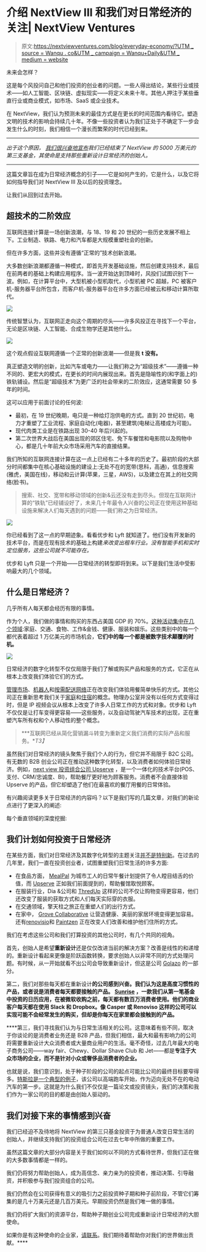 # 介绍 NextView III 和我们对日常经济的关注| NextView Ventures

> 原文:[https://nextviewventures.com/blog/everyday-economy/?UTM _ source = Wanqu . co&UTM _ campaign = Wanqu+Daily&UTM _ medium = website](https://nextviewventures.com/blog/everyday-economy/?utm_source=wanqu.co&utm_campaign=Wanqu+Daily&utm_medium=website)

未来会怎样？

这是每个风投问自己和他们投资的创业者的问题。一些人得出结论，某些行业或技术——如人工智能、区块链、虚拟现实——将定义未来十年。其他人押注于某些垂直行业或商业模式，如市场、SaaS 或企业技术。

在 NextView，我们认为预测未来的最佳方式是在更长的时间范围内看待它。塑造文明的技术的影响会持续几十年。不像一些投资者认为我们正处于不确定下一步会发生什么的时刻，我们相信一个漫长而繁荣的时代已经到来。

* * *

*出于这个原因， [我们很兴奋地宣布](https://www.axios.com/bostons-nextview-ventures-raises-third-seed-fund-2468323536.html)我们已经结束了 NextView 的 5000 万美元的第三支基金，其使命是支持那些重新设计日常经济的创始人。*

* * *

这篇文章旨在成为日常经济概念的引子——它是如何产生的，它是什么，以及它将如何指导我们对 NextView III 及以后的投资理念。

让我们从回到过去开始。

## 超技术的二阶效应

互联网连接计算是一场创新浪潮，与 18、19 和 20 世纪的一些历史发展不相上下。工业制造、铁路、电力和汽车都是大规模重塑社会的创新。

但在许多方面，这些并没有遵循“正常的”技术创新浪潮。

大多数创新浪潮都遵循一种模式，即首先开发基础设施，然后创建支持技术，最后在前两者的基础上构建应用程序。当一波开始达到顶峰时，风投们试图识别下一波。例如，在计算平台中，大型机被小型机取代，小型机被 PC 超越，PC 被客户机-服务器平台所包含，而客户机-服务器平台在许多方面已经被云和移动计算所取代。

![](../Images/a9414abdaef720c9e99b01618c10ec68.png)

传统智慧认为，互联网正走向这个周期的尽头——许多风投正在寻找下一个平台，无论是区块链、人工智能、合成生物学还是其他什么。

![](../Images/8323ab2ff54596e38978714bd70c7e98.png)

这个观点假设互联网遵循一个正常的创新浪潮——但是我 **t 没有。**

真正塑造文明的创新，比如汽车或电力——让我们称之为“超级技术”——遵循一种不同的、更宏大的模式，在更长的时间内展现出来。首先是隐喻性的(和字面上的)铁轨铺设。然后是“超级技术”为更广泛的社会带来的二阶效应，这通常需要 50 多年的时间。

这可以应用于前面讨论的任何波:

*   最初，在 19 世纪晚期，电只是一种给灯泡供电的方式。直到 20 世纪初，电力才重塑了工业流程、家庭自动化(电器)，甚至建筑(电梯让高楼成为可能)。
*   现代肉类工业是在铁路出现 30-40 年后兴起的。
*   第二次世界大战后在美国出现的郊区住宅、免下车餐馆和电影院以及购物中心，都是几十年前大众市场采用汽车的直接结果。

我们所知的互联网连接计算在这一点上已经有二十多年的历史了。最初阶段的大部分时间都集中在核心基础设施的建设上:无处不在的宽带(思科，高通)，信息搜索(雅虎，美国在线)，移动和云计算(苹果，三星，AWS)，以及建立在其上的社交网络(脸书)。

> 搜索、社交、宽带和移动领域的创新&云还没有走到尽头。但现在互联网计算的“铁轨”已经铺设好了，未来几十年最令人兴奋的公司正在使用这种基础设施来解决人们每天遇到的问题——我们称之为日常经济。

![](../Images/958b7762b41d90ee1b130a981272350f.png)

你已经看到了这一点的早期迹象。看看优步和 Lyft 就知道了。他们没有开发新的技术平台，而是在现有技术的基础上构建*来改变出租车行业。没有智能手机和实时定位服务，这些公司就不可能存在。*

优步和 Lyft 只是一个开始——日常经济的转型即将到来。以下是我们生活中受影响最大的几个领域。

## 什么是日常经济？

几乎所有人每天都会经历有限的事情。

作为个人，我们做的事情和购买的东西占美国 GDP 的 70%。[这种活动集中在几个领域](https://www.bls.gov/opub/reports/consumer-expenditures/2015/home.htm):家庭、交通、食物、工作&金钱、健康、服装和娱乐。这些类别中的每一个都代表着超过 1 万亿美元的市场机会，**它们中的每一个都是被数字技术颠覆的时机。**

![](../Images/f390931f3f07d368a4814c59965a77c8.png)

日常经济的数字化转型不仅仅局限于我们了解或购买产品和服务的方式，它正在从根本上改变我们体验它们的方式。

[管理市场](http://www.mealpal.com/)、[机器人](http://momentummachines.com/)和[按需配送网络](http://www.postmates.com/)正在改变我们体验用餐简单快乐的方式。其他公司正在重新思考我们关于[家庭](https://www.common.com/)和[住宿](http://airbnb.com/)的概念。物理办公室并没有以任何方式变得过时，但是 IP 视频会议从根本上改变了许多人日常工作的方式和对象。优步和 Lyft 不仅仅是让打车变得更容易——这些服务，以及自动驾驶汽车技术的出现，正在重塑汽车所有权和个人移动性的整个概念。

> ***互联网已经从简化营销漏斗转变为重新定义我们消费的实际产品和服务。**T3】*

虽然我们对日常经济的镜头聚焦于我们个人的行为，但它并不局限于 B2C 公司。有无数的 B2B 创业公司正在推动这种数字化转型，以及消费者如何体验日常经济。例如，[next view 投资组合公司 Upserve](http://www.upserve.com/) ，是一个一体化的技术平台(POS、支付、CRM/忠诚度、BI)，帮助餐厅更好地为顾客服务。消费者不会直接体验 Upserve 的产品，但它却塑造了他们在最喜欢的餐厅用餐的日常体验。

有兴趣阅读更多关于日常经济的内容吗？以下是我们写的几篇文章，对我们的新论点进行了更深入的阐述:

每个垂直领域的深度挖掘:

## 我们计划如何投资于日常经济

在某些方面，我们对日常经济及其数字化转型的主题关注[并不是特别新](http://agilevc.com/blog/2012/05/23/the-end-of-internet-companies/)。在过去的几年里，我们一直在投资创业者，试图重塑我们日常生活的许多方面:

*   在食品方面， [MealPal](http://www.mealpal.com/) 为城市工人的日常午餐计划提供了令人瞠目结舌的价值，而 [Upserve](http://www.upserve.com/) 正如我们前面提到的，帮助餐馆取悦顾客。
*   在服装行业，Dia &公司和 [ThredUp](http://www.thredup.com/) 这样的公司不仅让购物变得更容易，他们还改变了服装的获取方式和人们每天实际穿的衣服。
*   在交通领域，擎天柱之旅正在重塑人们的出行方式。
*   在家中， [Grove Collaborative](http://www.grove.co/) 让营造健康、美丽的家居环境变得更加容易。还有[renovisio](http://www.renoviso.com/)和 [Paintzen](http://www.paintzen.com/) 正在改变人们改善和维护他们住所的方式。

我们在考虑这些公司和我们打算投资的其他公司时，有几个共同的视角。

首先，创始人是希望**重新设计**还是仅仅改进当前的解决方案？改善是线性的和递增的。重新设计看起来更像是阶跃函数转换，要求创始人以非常不同的方式处理问题。有时候，从一开始就看不出公司会导致重新设计，但这是公司 [Golazo](http://agilevc.com/blog/2012/02/07/ethos-what-golazo-means-to-nextview/) 的一部分。

第二，我们对那些每天都在重新设计****的公司感到兴奋。我们认为这是高度习惯性的产品，或者说是消费者每天都要接触的产品。 [Sunrise](http://blog.sunrise.am/) ，一款我们从第一笔基金中投资的日历应用，在被微软收购之前，每天都有数百万消费者使用。他们的商业客户每天都在使用 Slack 和 Dropbox。像 Casper 或 Renoviso 这样的公司可以实现可能不会经常发生的购买，但却是你每天在家里都会接触到的产品。****

 ****第三，我们寻找我们认为与日常生活相关的公司。这意味着有些不同，取决于你谈论的是消费者业务还是 B2B 产品，但我们相信，最大和最有影响力的公司将需要重新设计大众消费者或大量商业用户的生活。毫不奇怪，过去几年最大的电子商务公司——way fair、Chewy、Dollar Shave Club 和 Jet——都是**专注于大众市场的企业，而不是针对小众或奢侈品消费者的企业。**

也就是说，我们意识到，处于种子阶段的公司的起点可能比公司的最终目标要窄得多。[特斯拉是一个典型的例子](https://www.tesla.com/blog/secret-tesla-motors-master-plan-just-between-you-and-me)，该公司以高端跑车开始，作为迈向无处不在的电动汽车的第一步。这就是为什么我们不仅仅是一篇论文或投资镜头，我们的决策和我们作为一家公司的目的都是由创始人驱动的。

## 我们对接下来的事情感到兴奋

我们已经迫不及待地将 NextView 的第三只基金投资于为普通人改变日常生活的创始人，并继续支持我们的投资组合公司在过去七年中所做的重要工作。

虽然这篇文章的大部分内容是关于我们如何以不同的方式看待世界，但我们正在做的大多数事情都是一样的。

我们仍将努力帮助创始人，成为高信念、亲力亲为的投资者，推动决策、引导融资，并积极参与我们投资组合的公司。

我们仍然会在公司获得有意义的吸引力之前投资种子期和种子前阶段，不管它们筹集的是几十万美元还是几百万美元。早期投资仍然是我们唯一做的事情。

我们仍将扩大我们的资源平台，帮助种子期创业公司完成重新设计日常经济的大胆使命。

如果你是有这种使命的企业家，[请联系](https://www.linkedin.com/search/results/people/?facetCurrentCompany=%5B%221741416%22%5D)。我们期待着帮助你对我们的世界做出贡献。****